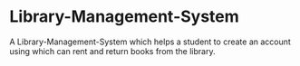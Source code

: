 # Library-Management-System
A Library-Management-System which helps a student to create an account using which can rent and return books from the library.
